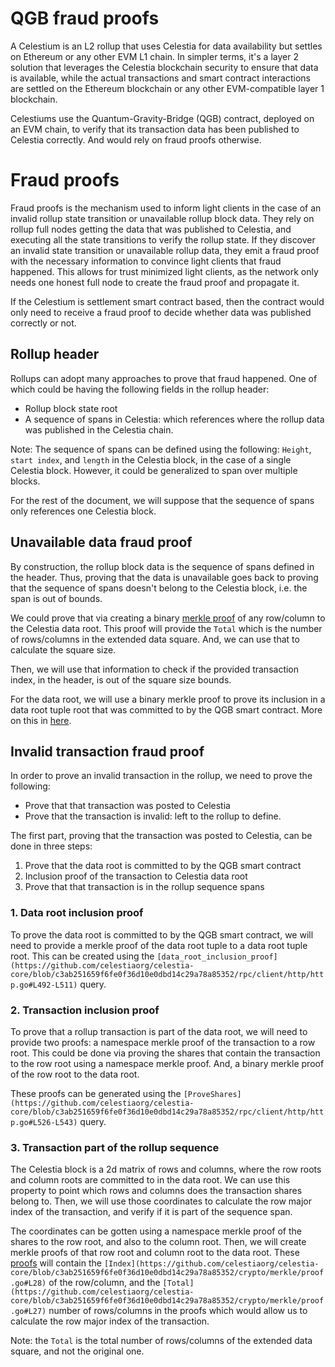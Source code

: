 # QGB fraud proofs

A Celestium is an L2 rollup that uses Celestia for data availability but settles on Ethereum or any other EVM L1 chain. In simpler terms, it's a layer 2 solution that leverages the Celestia blockchain security to ensure that data is available, while the actual transactions and smart contract interactions are settled on the Ethereum blockchain or any other EVM-compatible layer 1 blockchain.

Celestiums use the Quantum-Gravity-Bridge (QGB) contract, deployed on an EVM chain, to verify that its transaction data has been published to Celestia correctly. And would rely on fraud proofs otherwise.

# Fraud proofs

Fraud proofs is the mechanism used to inform light clients in the case of an invalid rollup state transition or unavailable rollup block data. They rely on rollup full nodes getting the data that was published to Celestia, and executing all the state transitions to verify the rollup state. If they discover an invalid state transition or unavailable rollup data, they emit a fraud proof with the necessary information to convince light clients that fraud happened. This allows for trust minimized light clients, as the network only needs one honest full node to create the fraud proof and propagate it.

If the Celestium is settlement smart contract based, then the contract would only need to receive a fraud proof to decide whether data was published correctly or not.

## Rollup header

Rollups can adopt many approaches to prove that fraud happened. One of which could be having the following fields in the rollup header:

- Rollup block state root
- A sequence of spans in Celestia: which references where the rollup data was published in the Celestia chain.

Note: The sequence of spans can be defined using the following: `Height`, `start index`, and `length` in the Celestia block, in the case of a single Celestia block. However, it could be generalized to span over multiple blocks.

For the rest of the document, we will suppose that the sequence of spans only references one Celestia block.

## Unavailable data fraud proof

By construction, the rollup block data is the sequence of spans defined in the header. Thus, proving that the data is unavailable goes back to proving that the sequence of spans doesn't belong to the Celestia block, i.e. the span is out of bounds.

We could prove that via creating a binary [merkle proof](https://github.com/celestiaorg/celestia-core/blob/c3ab251659f6fe0f36d10e0dbd14c29a78a85352/crypto/merkle/proof.go#L19-L31) of any row/column to the Celestia data root. This proof will provide the `Total` which is the number of rows/columns in the extended data square. And, we can use that to calculate the square size.

Then, we will use that information to check if the provided transaction index, in the header, is out of the square size bounds.

For the data root, we will use a binary merkle proof to prove its inclusion in a data root tuple root that was committed to by the QGB smart contract. More on this in [here](#1-data-root-inclusion-proof).

## Invalid transaction fraud proof

In order to prove an invalid transaction in the rollup, we need to prove the following:

- Prove that that transaction was posted to Celestia
- Prove that the transaction is invalid: left to the rollup to define.

The first part, proving that the transaction was posted to Celestia, can be done in three steps:

1. Prove that the data root is committed to by the QGB smart contract
2. Inclusion proof of the transaction to Celestia data root
3. Prove that that transaction is in the rollup sequence spans

### 1. Data root inclusion proof

To prove the data root is committed to by the QGB smart contract, we will need to provide a merkle proof of the data root tuple to a data root tuple root. This can be created using the `[data_root_inclusion_proof](https://github.com/celestiaorg/celestia-core/blob/c3ab251659f6fe0f36d10e0dbd14c29a78a85352/rpc/client/http/http.go#L492-L511)` query.

### 2. Transaction inclusion proof

To prove that a rollup transaction is part of the data root, we will need to provide two proofs: a namespace merkle proof of the transaction to a row root. This could be done via proving the shares that contain the transaction to the row root using a namespace merkle proof. And, a binary merkle proof of the row root to the data root.

These proofs can be generated using the `[ProveShares](https://github.com/celestiaorg/celestia-core/blob/c3ab251659f6fe0f36d10e0dbd14c29a78a85352/rpc/client/http/http.go#L526-L543)` query.

### 3. Transaction part of the rollup sequence

The Celestia block is a 2d matrix of rows and columns, where the row roots and column roots are committed to in the data root. We can use this property to point which rows and columns does the transaction shares belong to. Then, we will use those coordinates to calculate the row major index of the transaction, and verify if it is part of the sequence span.

The coordinates can be gotten using a namespace merkle proof of the shares to the row root, and also to the column root. Then, we will create merkle proofs of that row root and column root to the data root. These [proofs](https://github.com/celestiaorg/celestia-core/blob/c3ab251659f6fe0f36d10e0dbd14c29a78a85352/crypto/merkle/proof.go#L19-L31) will contain the `[Index](https://github.com/celestiaorg/celestia-core/blob/c3ab251659f6fe0f36d10e0dbd14c29a78a85352/crypto/merkle/proof.go#L28)` of the row/column, and the `[Total](https://github.com/celestiaorg/celestia-core/blob/c3ab251659f6fe0f36d10e0dbd14c29a78a85352/crypto/merkle/proof.go#L27)` number of rows/columns in the proofs which would allow us to calculate the row major index of the transaction.

Note: the `Total` is the total number of rows/columns of the extended data square, and not the original one.

